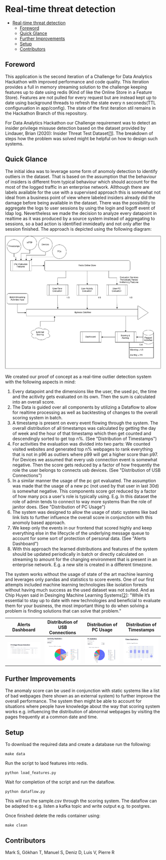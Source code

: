 # Real-time threat detection
- [Real-time threat detection](#real-time-threat-detection)
  - [Foreword](#foreword)
  - [Quick Glance](#quick-glance)
  - [Further Improvements](#further-improvements)
  - [Setup](#setup)
  - [Contributors](#contributors)

## Foreword
This application is the second iteration of a Challenge for Data Analytics Hackathon with improved performance and code quality. This iteration provides a full in memory streaming solution to the challenge keeping features up to date using redis (Kind of like the Online Store in a Feature Store). Features are not pulled for every request but are instead kept up to date using background threads to refresh the state every n seconeds(TTL configuruation in app/config). The state of the first iteration stil remains in the Hackathon Branch of this repository.

For Data Analytics Hackathon our Challenge requirement was to detect an insider privilege missuse detection based on the dataset provided by Lindauer, Brian (2020): Insider Threat Test Dataset[[1]]. The breakdown of steps how the problem was solved might be helpful on how to design such systems. 

[1]: https://kilthub.cmu.edu/articles/dataset/Insider_Threat_Test_Dataset/12841247/1

## Quick Glance
The initial idea was to leverage some form of anomoly detection to identify outliers in the dataset. That is based on the assumption that the behaviour of insiders is different from typical behaviour which should account for the most of the logged traffic in an enterprise network. Allthough there are labels available for the use with a supervised approach this is somewhat not ideal from a business point of view where labeled insiders already did the damage before being available in the dataset. There was the possibility to aggregate the logs to user sessions by using the login and logoff event of ldap log. Nevertheless we made the decision to analyze every datapoint in realtime as it was produced by a source system instead of aggregating to sessions, so a bad action is identified immideatly and not only after the session finished. The approach is depicted using the following diagram:

![](img/in_memory_threat_detection.drawio.png)

We created our proof of concept as a real-time outlier detection system with the following aspects in mind:

1. Every datapoint and the dimensions like the user, the used pc, the time and the acitivity gets evaluated on its own. Then the sum is calculated into an overall score.
2. The Data is guided over all components by utilizing a Dataflow to allow for realtime processing as well as backtesting of changes to the overall scoring system in batch.
3. A timestamp is present on every event flowing through the system. The overall distribution of all timestamps was calculated by getting the day of week and the hour of that timestamp which then get counted and descendingly sorted to get top n%. (See "Distribution of Timestamps") 
4. For activities the evaluation was divided into two parts: We counted visited websites and generated top n% webpages to rank everything that is not in p96 as outliers where p99 will get a higher score than p97. For Devices we assumed that every usb connection event is somewhat negative. Then the score gets reduced by a factor of how frequently the role the user belongs to connects usb devices. (See "Distribution of USB Connections")
5. In a similar manner the usage of the pc got evaluated. The assumption was made that the usage of a new pc (not used by that user in last 30d) is somewhat negative. This components score got reduced by a factor of how many pcs a user's role is typically using. E.g. In this dataset the role of admin tends to connect to way more systems than the role of janitor does. (See "Distribution of PC Usage")
6. The system was designed to allow the usage of static systems like bad link lists to further influence the overall score in conjunction with this anomoly based approach.
7. We keep only the events in our frontend that scored highly and keep everything else in the lifecycle of the underlying message queue to account for some sort of protection of personal data. (See "Alerts Dashboard")  
8. With this approach the learned distributions and features of the system should be updated periodically in batch or directly calculated on streaming to amount for the changing environment that is present in an enterprise network. E.g. a new site is created in a different timezone. 

The system works without the usage of state of the art machine learning and leverages only pandas and statistics to score events.
One of our first attempts included machine learning technologies like isolation forests without having much success as the used dataset was not suited. And as Chip Huyen said in Desinging Machine Learning Systems[[2]]: 
"While it’s essential to stay up to date with new technologies and beneficial to evaluate them for your business,
the most important thing to do when solving a problem is finding solutions that can solve that problem."


[2]: https://www.oreilly.com/library/view/designing-machine-learning/9781098107956/

| Alerts Dashboard | Distribution of USB Connections | Distribution of PC Usage | Distribution of Timestamps |
|--------------------------------------|--------------------------------------|--------------------------------------|--------------------------------------|
| ![](img/alerts.png) | ![](img/device.png) | ![](img/pc.png) | ![](img/time.png) |


## Further Improvements

The anomaly score can be used in conjunction with static systems like a list of bad webpages (here shown as an external system) to further improve the overall performance. The system then might be able to account for situations where people have knowledge about the way that scoring system works e.g. influencing the distribution of abnormal webpages by visiting the pages frequently at a common date and time.

## Setup

To download the required data and create a database run the following:
```
make data
```

Run the script to laod features into redis.
```
python load_features.py
```

Wait for completion of the script and run the dataflow.
```
python dataflow.py
```

This will run the sample.csv through the scoring system. The dataflow can be adapted to e.g. listen a kafka topic and write output e.g. to postgres. 

Once finished delete the redis container using:
```
make clean
```

## Contributors

Mark S,
Gökhan T,
Manuel S,
Deniz D,
Luis V,
Pierre R
